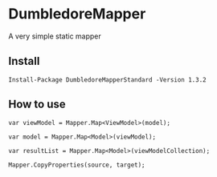 # DumbledoreMapper

A very simple static mapper

## Install

`Install-Package DumbledoreMapperStandard -Version 1.3.2`

## How to use

`var viewModel = Mapper.Map<ViewModel>(model);`
  
`var model = Mapper.Map<Model>(viewModel);`

`var resultList = Mapper.Map<Model>(viewModelCollection);`

`Mapper.CopyProperties(source, target);`

